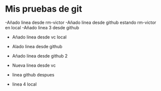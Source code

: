# Mis pruebas de git

-Añado linea desde rm-victor
-Añado linea desde github estando rm-victor en local
-Añado linea 3 desde github

- Añado linea desde vc local
- Alado linea desde github
- Añado linea desde github 2

- Nueva linea desde vc
- linea github despues

- linea 4 local